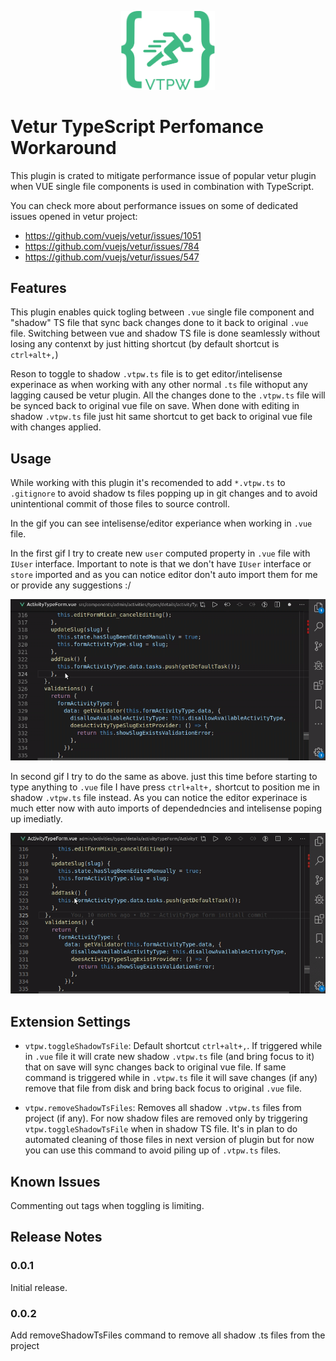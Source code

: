 <p align="center">
  <img 
       src="https://raw.githubusercontent.com/snovakovic/vtpw/master/logo.png" 
       alt="logo"
       style="max-width: 150px"
   />
</p>

# **V**etur **T**ypeScript **P**erfomance **W**orkaround

This plugin is crated to mitigate performance issue of popular vetur plugin when VUE single file components is used in combination with TypeScript.

You can check more about performance issues on some of dedicated issues opened in vetur project:

* https://github.com/vuejs/vetur/issues/1051
* https://github.com/vuejs/vetur/issues/784
* https://github.com/vuejs/vetur/issues/547

## Features

This plugin enables quick togling between `.vue` single file component and "shadow" TS file that sync back
changes done to it back to original `.vue` file. Switching between vue and shadow TS file is done seamlessly
without losing any contenxt by just hitting shortcut (by default shortcut is `ctrl+alt+,`)

Reson to toggle to shadow `.vtpw.ts` file is to get editor/intelisense experinace as when working with any other normal `.ts` file
withoput any lagging caused be vetur plugin. All the changes done to the `.vtpw.ts` file will be synced back to original vue file on save.
When done with editing in shadow `.vtpw.ts` file just hit same shortcut to get back to original vue file with changes applied.

## Usage

While working with this plugin it's recomended to add `*.vtpw.ts` to `.gitignore` to avoid shadow ts files popping up
in git changes and to avoid unintentional commit of those files to source controll.

In the gif you can see intelisense/editor experiance when working in `.vue` file.

In the first gif I try to create new `user` computed property in `.vue` file with `IUser` interface.
Important to note is that we don't have `IUser` interface or `store` imported and as you can notice editor don't
auto import them for me or provide any suggestions :/

![preview](https://raw.githubusercontent.com/snovakovic/vtpw/master/vue-file.gif)

In second gif I try to do the same as above. just this time before starting to type anything to `.vue` file I have
press `ctrl+alt+,` shortcut to position me in shadow `.vtpw.ts` file instead.
As you can notice the editor experinace is much etter now with auto imports of dependedncies and intelisense poping up imediatly.

![preview](https://raw.githubusercontent.com/snovakovic/vtpw/master/vtpw.gif)


## Extension Settings

* `vtpw.toggleShadowTsFile`: Default shortcut `ctrl+alt+,`. If triggered while in `.vue` file
it will crate new shadow `.vtpw.ts` file (and bring focus to it) that on save will sync changes back to original vue file.
If same command is triggered while in `.vtpw.ts` file it will save changes (if any) remove that file from disk
and bring back focus to original `.vue` file.

* `vtpw.removeShadowTsFiles`: Removes all shadow `.vtpw.ts` files from project (if any). For now shadow files are removed only
by triggering `vtpw.toggleShadowTsFile` when in shadow TS file. It's in plan to do automated cleaning of those files in next version of plugin but for now you can use this command to avoid piling up of `.vtpw.ts` files.

## Known Issues

Commenting out tags when toggling is limiting.

## Release Notes

### 0.0.1

Initial release.

### 0.0.2

Add removeShadowTsFiles command to remove all shadow .ts files from the project
